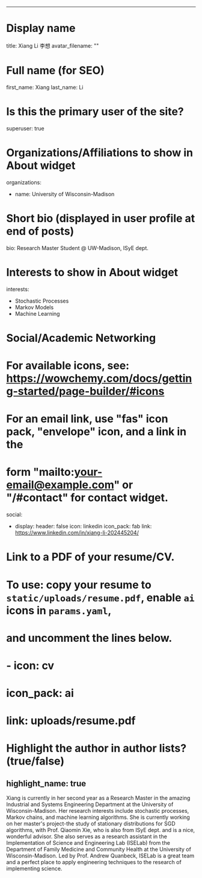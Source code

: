 
---
# Display name
title: Xiang Li 李想
avatar_filename: ""

# Full name (for SEO)
first_name: Xiang
last_name: Li

# Is this the primary user of the site?
superuser: true

<!-- # Role/position/tagline
role: Professor of Artificial Intelligence -->

# Organizations/Affiliations to show in About widget
organizations:
  - name: University of Wisconsin-Madison
<!--     url: https://www.stanford.edu/ -->

# Short bio (displayed in user profile at end of posts)
bio: Research Master Student @ UW-Madison, ISyE dept.

# Interests to show in About widget
interests:
  - Stochastic Processes
  - Markov Models
  - Machine Learning
<!-- 
# Education to show in About widget
education:
  courses:
    - course: PhD in Artificial Intelligence
      institution: Stanford University
      year: 2012
    - course: MEng in Artificial Intelligence
      institution: Massachusetts Institute of Technology
      year: 2009
    - course: BSc in Artificial Intelligence
      institution: Massachusetts Institute of Technology
      year: 2008 -->

# Social/Academic Networking
# For available icons, see: https://wowchemy.com/docs/getting-started/page-builder/#icons
#   For an email link, use "fas" icon pack, "envelope" icon, and a link in the
#   form "mailto:your-email@example.com" or "/#contact" for contact widget.
social:
  - display:
      header: false
    icon: linkedin
    icon_pack: fab
    link: https://www.linkedin.com/in/xiang-li-202445204/

# Link to a PDF of your resume/CV.
# To use: copy your resume to `static/uploads/resume.pdf`, enable `ai` icons in `params.yaml`,
# and uncomment the lines below.
# - icon: cv
#   icon_pack: ai
#   link: uploads/resume.pdf

<!-- # Enter email to display Gravatar (if Gravatar enabled in Config)
email: '' -->

# Highlight the author in author lists? (true/false)
highlight_name: true
---

Xiang is currently in her second year as a Research Master in the amazing Industrial and Systems Engineering Department at the University of Wisconsin-Madison.
Her research interests include stochastic processes, Markov chains, and machine learning algorithms. She is currently working on her master's project-the study of stationary distributions for SGD algorithms, with Prof. Qiaomin Xie, who is also from ISyE dept. and is a nice, wonderful advisor.
She also serves as a research assistant in the Implementation of Science and Engineering Lab (ISELab) from the Department of Family Medicine and Community Health at the University of Wisconsin-Madison. Led by Prof. Andrew Quanbeck, ISELab is a great team and a perfect place to apply engineering techniques to the research of implementing science.

<!-- {{< icon name="download" pack="fas" >}} Download my {{< staticref "uploads/demo_resume.pdf" "newtab" >}}resumé{{< /staticref >}}. -->
